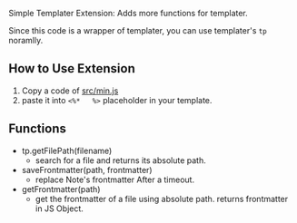 Simple Templater Extension: Adds more functions for templater.

Since this code is a wrapper of templater, you can use templater's `tp` noramlly.
## How to Use Extension
1. Copy a code of [src/min.js](https://raw.githubusercontent.com/gusfhr777/templater-extension/refs/heads/main/src/min.js)
2. paste it into `<%*   %>` placeholder in your template.

## Functions
- tp.getFilePath(filename)
	- search for a file and returns its absolute path.
- saveFrontmatter(path, frontmatter)
	- replace Note's frontmatter After a timeout.
- getFrontmatter(path)
	- get the frontmatter of a file using absolute path. returns frontmatter in JS Object.
  
